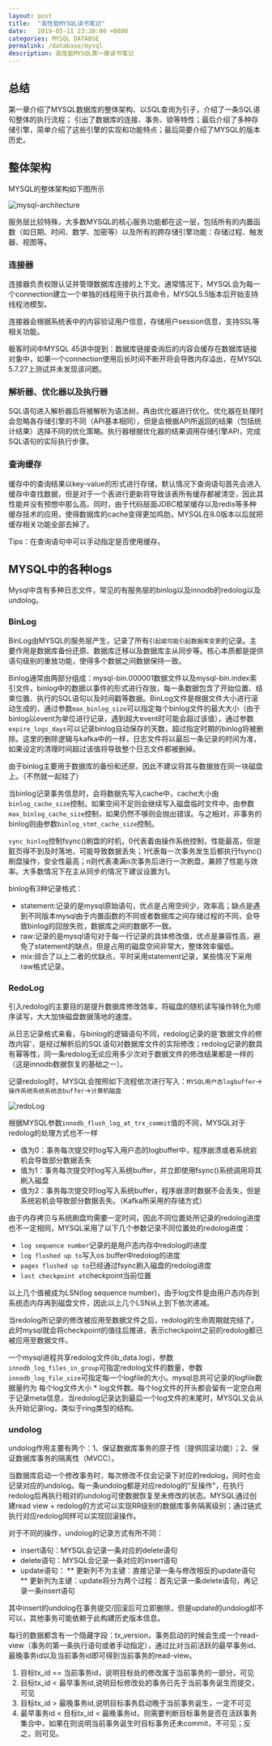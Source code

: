 ```yaml
---
layout: post
title:  "高性能MYSQL读书笔记"
date:   2019-05-11 23:38:00 +0800
categories: MYSQL DATABSE
permalink: /database/mysql
description: 高性能MYSQL第一章读书笔记
---
```


## 总结
第一章介绍了MYSQL数据库的整体架构、以SQL查询为引子，介绍了一条SQL语句整体的执行流程；
引出了数据库的连接、事务、锁等特性；最后介绍了多种存储引擎，简单介绍了这些引擎的实现和功能特点；最后简要介绍了MYSQL的版本历史。

## 整体架构
MYSQL的整体架构如下图所示

![mysql-architecture](../resources/img/mysql-architecture.png)

服务层比较特殊，大多数MYSQL的核心服务功能都在这一层，包括所有的内置函数（如日期、时间、数学、加密等）以及所有的跨存储引擎功能：存储过程、触发器、视图等。

### 连接器
连接器负责权限认证并管理数据库连接的上下文。通常情况下，MYSQL会为每一个connection建立一个单独的线程用于执行其命令，MYSQL5.5版本后开始支持线程池模型。

连接器会根据系统表中的内容验证用户信息，存储用户session信息，支持SSL等相关功能。

极客时间中MYSQL 45讲中提到：数据库链接查询后的内容会缓存在数据库链接对象中，如果一个connection使用后长时间不断开将会导致内存溢出，在MYSQL 5.7.27上测试并未发现该问题。


### 解析器、优化器以及执行器

SQL语句进入解析器后将被解析为语法树，再由优化器进行优化。优化器在处理时会忽略各存储引擎的不同（API基本相同），但是会根据API所返回的结果（包括统计结果）选择不同的优化策略。执行器根据优化器的结果调用存储引擎API，完成SQL语句的实际执行步骤。

### 查询缓存

缓存中的查询结果以key-value的形式进行存储，默认情况下查询语句首先会进入缓存中查找数据，但是对于一个表进行更新将导致该表所有缓存都被清空，因此其性能并没有预想中那么高。同时，由于代码层面JDBC框架缓存以及redis等多种缓存技术的应用，使得数据库的cache变得更加鸡肋，MYSQL在8.0版本以后就把缓存相关功能全部去掉了。

Tips：在查询语句中可以手动指定是否使用缓存。

## MYSQL中的各种logs

Mysql中含有多种日志文件，常见的有服务层的binlog以及innodb的redolog以及undolog。

### BinLog
BinLog由MYSQL的服务层产生，记录了所有`引起或可能引起数据库变更`的记录。主要作用是数据库备份还原、数据库迁移以及数据库主从同步等。核心本质都是提供语句级别的重放功能，使得多个数据之间数据保持一致。

Binlog通常由两部分组成：mysql-bin.000001数据文件以及mysql-bin.index索引文件，binlog中的数据以事件的形式进行存放，每一条数据包含了开始位置、结束位置、执行的SQL语句以及时间戳等数据。BinLog文件是根据文件大小进行滚动生成的，通过参数`max_binlog_size`可以指定每个binlog文件的最大大小（由于binlog以event为单位进行记录，遇到超大event时可能会超过该值），通过参数`expire_logs_days`可以记录binlog自动保存的天数，超过指定时期的binlog将被删除。这里的删除逻辑与kafka中的一样，日志文件将以最后一条记录的时间为准，如果设定的清理时间超过该值将导致整个日志文件都被删掉。

由于binlog主要用于数据库的备份和还原，因此不建议将其与数据放在同一块磁盘上。（不然就一起挂了）

当binlog记录事务信息时，会将数据先写入cache中，cache大小由`binlog_cache_size`控制，如果空间不足则会继续写入磁盘临时文件中，由参数`max_binlog_cache_size`控制，如果仍然不够则会抛出错误。与之相对，非事务的binlog则由参数`binlog_stmt_cache_size`控制。

`sync_binlog`控制fsync()刷盘的时机，0代表着由操作系统控制，性能最高，但是脏页得不到及时落地，可能导致数据丢失；1代表每一次事务发生后都执行fsync()刷盘操作，安全性最高；n则代表凑满n次事务后进行一次刷盘，兼顾了性能与效率。大多数情况下在主从同步的情况下建议设置为1。

binlog有3种记录格式：

* statement:记录的是mysql原始语句，优点是占用空间少，效率高；缺点是遇到不同版本mysql由于内置函数的不同或者数据库之间存储过程的不同，会导致binlog的回放失败，数据库之间的数据不一致。
* raw:记录的是mysql语句对于每一行记录的具体修改值，优点是兼容性高，避免了statement的缺点，但是占用的磁盘空间非常大，整体效率偏低。
* mix:综合了以上二者的优缺点，平时采用statement记录，某些情况下采用raw格式记录。

### RedoLog
引入redolog的主要目的是提升数据库修改效率，将磁盘的随机读写操作转化为顺序读写，大大加快磁盘数据落地的速度。

从日志记录格式来看，与binlog的逻辑语句不同，redolog记录的是'数据文件的修改内容'，是经过解析后的SQL语句对数据库文件的实际修改；redolog记录的数具有幂等性，同一条redolog无论应用多少次对于数据文件的修改结果都是一样的（这是innodb数据恢复的基础之一）。

记录redolog时，MYSQL会按照如下流程依次进行写入：`MYSQL用户态logbuffer`->`操作系统系统系统态buffer`->`计算机磁盘`

![redoLog](../resources/img/redoLog.png)

根据MYSQL参数`innodb_flush_log_at_trx_commit`值的不同，MYSQL对于redolog的处理方式也不一样

* 值为0：事务每次提交时log写入用户态的logbuffer中，程序崩溃或者系统宕机会导致部分数据丢失
* 值为1：事务每次提交时log写入系统buffer，并立即使用fsync()系统调用将其刷入磁盘
* 值为2：事务每次提交时log写入系统buffer，程序崩溃时数据不会丢失，但是系统宕机会导致部分数据丢失。（Kafka所采用的存储方式）

由于内存拷贝与系统刷盘均需要一定时间，因此不同位置处所记录的redolog进度也不一定相同，MYSQL采用了以下几个参数记录不同位置处的redolog进度：

* `log sequence number`记录的是用户态内存中redolog的进度
* `log flushed up to`写入os buffer中redolog的进度
* `pages flushed up to`已经通过fsync刷入磁盘的redolog进度
* `last checkpoint at`checkpoint当前位置

以上几个值被成为LSN(log sequence number)，由于log文件是由用户态内存到系统态内存再到磁盘文件，因此以上几个LSN从上到下依次递减。

当redolog所记录的修改被应用至数据文件之后，redolog的生命周期就完结了，此时mysql就会将checkpoint的值往后推进，表示checkpoint之前的redolog都已被应用至数据文件。

一个mysql进程共享redolog文件(ib_data.log)，参数`innodb_log_files_in_group`可指定redolog文件的数量，参数`innodb_log_file_size`可指定每一个logfile的大小。mysql总共可记录的logfile数据量约为 每个log文件大小 * log文件数。每个log文件的开头都会留有一定空白用于记录meta信息，当redolog记录达到最后一个log文件的末尾时，MYSQL又会从头开始记录log，类似于ring类型的结构。

### undolog

undolog作用主要有两个：1、保证数据库事务的原子性（提供回滚功能）；2、保证数据库事务的隔离性（MVCC）。

当数据库启动一个修改事务时，每次修改不仅会记录下对应的redolog，同时也会记录对应的undolog。每一条undolog都是对应redolog的"反操作"，在执行redolog后再执行相对的undolog可使数据恢复至未修改的状态。MYSQL通过创建read view + redolog的方式可以实现RR级别的数据库事务隔离级别；通过链式执行对应redolog同样可以实现回滚操作。

对于不同的操作，undolog的记录方式有所不同：

* insert语句：MYSQL会记录一条对应的delete语句
* delete语句：MYSQL会记录一条对应的insert语句
* update语句：
** 更新列不为主键：直接记录一条与修改相反的update语句
** 更新列为主键：update将分为两个过程：首先记录一条delete语句，再记录一条insert语句

其中insert的undolog在事务提交/回滚后可立即删除，但是update的undolog却不可以，其他事务可能依赖于此构建历史版本信息。

每行的数据都含有一个隐藏字段：tx_version，事务启动的时候会生成一个read-view（事务的第一条执行语句或者手动指定），通过比对当前活跃的最早事务id、最晚事务id以及当前事务id即可得到当前事务的read-view。

1. 目标tx_id == 当前事务id，说明目标处的修改属于当前事务的一部分，可见
2. 目标tx_id < 最早事务id,说明目标修改处的事务已先于当前事务诞生而提交，可见
3. 目标tx_id > 最晚事务id,说明目标事务启动晚于当前事务诞生，一定不可见
4. 最早事务id < 目标tx_id < 最晚事务id，则需要判断目标事务是否在活跃事务集合中，如果在则说明当前事务诞生时目标事务还未commit，不可见；反之，则可见。
